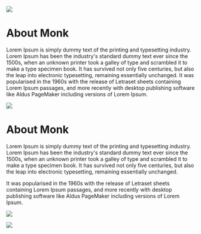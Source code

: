 <!-- 
meta-id: dad9398af3117b1d4126e344fc113b9fb7e31c62

meta-order: 2
-->

<div class="parallax-container">
	<div class="parallax">
		<img src="https://dummyimage.com/1240x1755/9b59b6/8e44ad&text=1240x1755">
	</div>
</div>

# About Monk

Lorem Ipsum is simply dummy text of the printing and typesetting industry. Lorem Ipsum has been the industry's standard dummy text ever since the 1500s, when an unknown printer took a galley of type and scrambled it to make a type specimen book. It has survived not only five centuries, but also the leap into electronic typesetting, remaining essentially unchanged. It was popularised in the 1960s with the release of Letraset sheets containing Lorem Ipsum passages, and more recently with desktop publishing software like Aldus PageMaker including versions of Lorem Ipsum.


<div class="parallax-container">
	<div class="parallax">
		<img src="https://dummyimage.com/1200x600/e74c3c/c0392b&text=frutabomba">
	</div>
</div>


# About Monk

Lorem Ipsum is simply dummy text of the printing and typesetting industry. Lorem Ipsum has been the industry's standard dummy text ever since the 1500s, when an unknown printer took a galley of type and scrambled it to make a type specimen book. It has survived not only five centuries, but also the leap into electronic typesetting, remaining essentially unchanged.

It was popularised in the 1960s with the release of Letraset sheets containing Lorem Ipsum passages, and more recently with desktop publishing software like Aldus PageMaker including versions of Lorem Ipsum.

![](https://dummyimage.com/60x600/2ecc71/27ae60&text=60x600)


<div class="parallax-container">
	<div class="parallax">
		<img src="https://dummyimage.com/1200x600/ecf0f1/bdc3c7&text=cloud+silver">
	</div>
</div>
